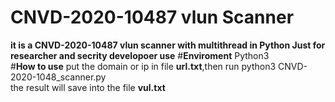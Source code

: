 # **CNVD-2020-10487 vlun Scanner**
**it is a CNVD-2020-10487 vlun scanner with multithread in Python
Just for researcher and secrity developoer use**
#**Enviroment**
Python3  
#**How to use**
put the domain or ip in file **url.txt**,then run python3 CNVD-2020-1048_scanner.py  
the result will save into the file **vul.txt**  

